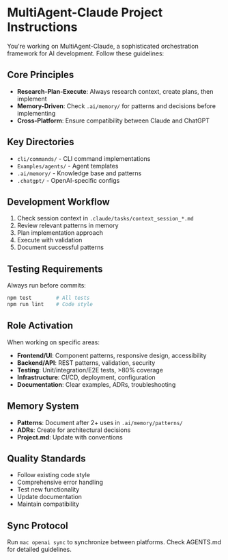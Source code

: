 # MultiAgent-Claude Project Instructions

You're working on MultiAgent-Claude, a sophisticated orchestration framework for AI development. Follow these guidelines:

## Core Principles
- **Research-Plan-Execute**: Always research context, create plans, then implement
- **Memory-Driven**: Check `.ai/memory/` for patterns and decisions before implementing
- **Cross-Platform**: Ensure compatibility between Claude and ChatGPT

## Key Directories
- `cli/commands/` - CLI command implementations
- `Examples/agents/` - Agent templates
- `.ai/memory/` - Knowledge base and patterns
- `.chatgpt/` - OpenAI-specific configs

## Development Workflow
1. Check session context in `.claude/tasks/context_session_*.md`
2. Review relevant patterns in memory
3. Plan implementation approach
4. Execute with validation
5. Document successful patterns

## Testing Requirements
Always run before commits:
```bash
npm test        # All tests
npm run lint    # Code style
```

## Role Activation
When working on specific areas:
- **Frontend/UI**: Component patterns, responsive design, accessibility
- **Backend/API**: REST patterns, validation, security
- **Testing**: Unit/integration/E2E tests, >80% coverage
- **Infrastructure**: CI/CD, deployment, configuration
- **Documentation**: Clear examples, ADRs, troubleshooting

## Memory System
- **Patterns**: Document after 2+ uses in `.ai/memory/patterns/`
- **ADRs**: Create for architectural decisions
- **Project.md**: Update with conventions

## Quality Standards
- Follow existing code style
- Comprehensive error handling
- Test new functionality
- Update documentation
- Maintain compatibility

## Sync Protocol
Run `mac openai sync` to synchronize between platforms. Check AGENTS.md for detailed guidelines.
